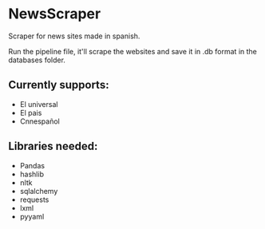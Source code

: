 # NewsScraper
Scraper for news sites made in spanish.

Run the pipeline file, it'll scrape the websites and save it in .db format in the databases folder.

## Currently supports:

* El universal
* El pais
* Cnnespañol

## Libraries needed:

* Pandas
* hashlib
* nltk
* sqlalchemy
* requests
* lxml
* pyyaml
